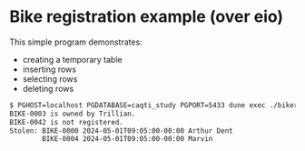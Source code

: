 # Bike registration example (over eio)

This simple program demonstrates:

- creating a temporary table
- inserting rows
- selecting rows
- deleting rows

```sh
$ PGHOST=localhost PGDATABASE=caqti_study PGPORT=5433 dune exec ./bikereg.exe
BIKE-0003 is owned by Trillian.
BIKE-0042 is not registered.
Stolen: BIKE-0000 2024-05-01T09:05:00-00:00 Arthur Dent
        BIKE-0004 2024-05-01T09:05:00-00:00 Marvin
```
